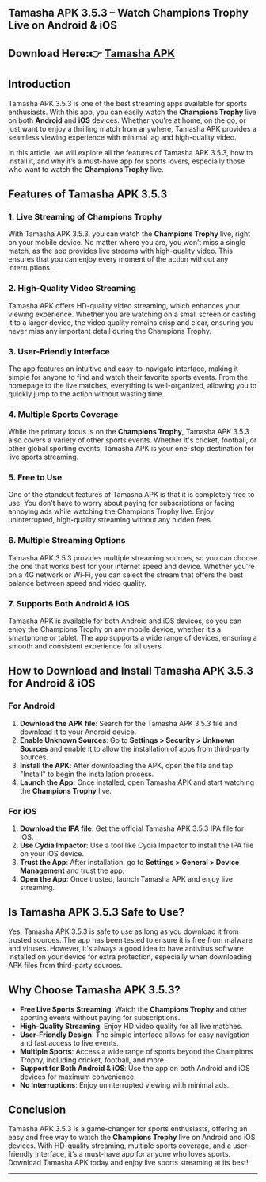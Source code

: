 ## Tamasha APK 3.5.3 – Watch Champions Trophy Live on Android & iOS

## Download Here:👉 [Tamasha APK](https://apkbros.com/tamasha-apk/)

## Introduction
Tamasha APK 3.5.3 is one of the best streaming apps available for sports enthusiasts. With this app, you can easily watch the **Champions Trophy** live on both **Android** and **iOS** devices. Whether you're at home, on the go, or just want to enjoy a thrilling match from anywhere, Tamasha APK provides a seamless viewing experience with minimal lag and high-quality video.

In this article, we will explore all the features of Tamasha APK 3.5.3, how to install it, and why it’s a must-have app for sports lovers, especially those who want to watch the **Champions Trophy** live.

## Features of Tamasha APK 3.5.3

### 1. **Live Streaming of Champions Trophy**
With Tamasha APK 3.5.3, you can watch the **Champions Trophy** live, right on your mobile device. No matter where you are, you won’t miss a single match, as the app provides live streams with high-quality video. This ensures that you can enjoy every moment of the action without any interruptions.

### 2. **High-Quality Video Streaming**
Tamasha APK offers HD-quality video streaming, which enhances your viewing experience. Whether you are watching on a small screen or casting it to a larger device, the video quality remains crisp and clear, ensuring you never miss any important detail during the Champions Trophy.

### 3. **User-Friendly Interface**
The app features an intuitive and easy-to-navigate interface, making it simple for anyone to find and watch their favorite sports events. From the homepage to the live matches, everything is well-organized, allowing you to quickly jump to the action without wasting time.

### 4. **Multiple Sports Coverage**
While the primary focus is on the **Champions Trophy**, Tamasha APK 3.5.3 also covers a variety of other sports events. Whether it's cricket, football, or other global sporting events, Tamasha APK is your one-stop destination for live sports streaming.

### 5. **Free to Use**
One of the standout features of Tamasha APK is that it is completely free to use. You don’t have to worry about paying for subscriptions or facing annoying ads while watching the Champions Trophy live. Enjoy uninterrupted, high-quality streaming without any hidden fees.

### 6. **Multiple Streaming Options**
Tamasha APK 3.5.3 provides multiple streaming sources, so you can choose the one that works best for your internet speed and device. Whether you're on a 4G network or Wi-Fi, you can select the stream that offers the best balance between speed and video quality.

### 7. **Supports Both Android & iOS**
Tamasha APK is available for both Android and iOS devices, so you can enjoy the Champions Trophy on any mobile device, whether it’s a smartphone or tablet. The app supports a wide range of devices, ensuring a smooth and consistent experience for all users.

## How to Download and Install Tamasha APK 3.5.3 for Android & iOS

### **For Android**
1. **Download the APK file**: Search for the Tamasha APK 3.5.3 file and download it to your Android device.
2. **Enable Unknown Sources**: Go to **Settings > Security > Unknown Sources** and enable it to allow the installation of apps from third-party sources.
3. **Install the APK**: After downloading the APK, open the file and tap "Install" to begin the installation process.
4. **Launch the App**: Once installed, open Tamasha APK and start watching the **Champions Trophy** live.

### **For iOS**
1. **Download the IPA file**: Get the official Tamasha APK 3.5.3 IPA file for iOS.
2. **Use Cydia Impactor**: Use a tool like Cydia Impactor to install the IPA file on your iOS device.
3. **Trust the App**: After installation, go to **Settings > General > Device Management** and trust the app.
4. **Open the App**: Once trusted, launch Tamasha APK and enjoy live streaming.

## Is Tamasha APK 3.5.3 Safe to Use?

Yes, Tamasha APK 3.5.3 is safe to use as long as you download it from trusted sources. The app has been tested to ensure it is free from malware and viruses. However, it's always a good idea to have antivirus software installed on your device for extra protection, especially when downloading APK files from third-party sources.

## Why Choose Tamasha APK 3.5.3?

- **Free Live Sports Streaming**: Watch the **Champions Trophy** and other sporting events without paying for subscriptions.
- **High-Quality Streaming**: Enjoy HD video quality for all live matches.
- **User-Friendly Design**: The simple interface allows for easy navigation and fast access to live events.
- **Multiple Sports**: Access a wide range of sports beyond the Champions Trophy, including cricket, football, and more.
- **Support for Both Android & iOS**: Use the app on both Android and iOS devices for maximum convenience.
- **No Interruptions**: Enjoy uninterrupted viewing with minimal ads.

## Conclusion
Tamasha APK 3.5.3 is a game-changer for sports enthusiasts, offering an easy and free way to watch the **Champions Trophy** live on Android and iOS devices. With HD-quality streaming, multiple sports coverage, and a user-friendly interface, it’s a must-have app for anyone who loves sports. Download Tamasha APK today and enjoy live sports streaming at its best!

---
